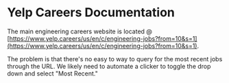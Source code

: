 # Yelp Careers Documentation

The main engineering careers website is located @ [https://www.yelp.careers/us/en/c/engineering-jobs?from=10&s=1](https://www.yelp.careers/us/en/c/engineering-jobs?from=10&s=1).

The problem is that there's no easy to way to query for the most recent jobs through the URL. We likely need to automate a clicker to toggle the drop down and select "Most Recent."
